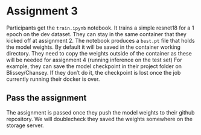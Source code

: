 # Assignment 3

Participants get the `train.ipynb` notebook. It trains a simple resnet18 for a 1 epoch on the dev dataset. They can stay in the same container that they kicked off at assignment 2. The notebook produces a `best.pt` file that holds the model weights. By default it will be saved in the container working directory. They need to copy the weights outside of the container as these will be needed for assignment 4 (running inference on the test set) For example, they can save the model checkpoint in their project folder on Blissey/Chansey. If they don’t do it, the checkpoint is lost once the job currently running their docker is over.

## Pass the assignment

The assignment is passed once they push the model weights to their github repository.
We will doublecheck they saved the weights somewhere on the storage server.